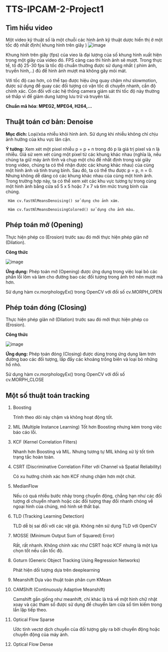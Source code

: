 # TTS-IPCAM-2-Project1
## Tìm hiểu video 
Một video kỹ thuật số là một chuỗi các hình ảnh kỹ thuật dược hiển thị ở một tốc độ nhất định( khung hình trên giây )
![image](https://user-images.githubusercontent.com/81012512/185344918-8c8599f4-5579-424b-b7e5-ffbf6326b701.png)

Khung hình trên giây (fps) của vieo là đại lượng của số khung hình xuất hiện trong một giây của video đó. FPS càng cao thì hình ảnh sẽ mượt. Trong thực tế, tố độ 25-30 fps là tốc độ chuẩn thường được sử dụng nhất ( phim ảnh, truyền hình,..) đủ để hình ảnh mượt mà không gây mỏi mát.

Với tốc độ cao hơn, có thể tạo được hiệu ứng quay chậm như slowmotion, được sử dụng để quay các đối tượng có vận tốc di chuyển nhanh, cần độ chính xác. Còn đối với các hệ thống camera giám sát thì tốc độ này thường sẽ thấp vì để giảm dung lượng lưu trữ và truyền tải.

**Chuẩn mã hóa: MPEG2, MPEG4, H264,...**

## Thuật toán cơ bản: Denoise 
**Mục đích:** Loại/xóa nhiễu khỏi hình ảnh. Sử dụng khi nhiễu không chỉ chịu ảnh hưởng của khu vực lân cận.

**Ý tưởng:** Xem xét một pixel nhiễu p = p + n trong đó p là giá trị pixel và n là nhiễu. Giả sử xem xét cùng một pixel từ các khung khác nhau (nghĩa là, nếu chúng ta giữ máy ảnh tĩnh và chụp một chủ đề nhất định trong vài giây trong video, chúng ta có thể nhận được các khung khác nhau) của cùng một hình ảnh và tính trung bình. Sau đó, ta có thể thu được p = p, n = 0. Nhưng không dễ dàng có các khung khác nhau của cùng một hình ảnh. Trong trường hợp này, ta có thể xem xét các khu vực tương tự trong cùng một hình ảnh bằng cửa sổ 5 x 5 hoặc 7 x 7 và tìm mức trung bình của chúng.
    
     Hàm cv.fastNlMeansDenoising() sử dụng cho ảnh xám. 
     
     Hàm cv.fastNlMeansDenoisingColored() sử dụng cho ảnh màu.
## **Phép toán mở (Opening)**
Thực hiện phép co (Erosion) trước sau đó mới thực hiện phép giãn nở (Dilation). 

**Công thức**

![image](https://user-images.githubusercontent.com/81012512/185522131-7b063ff5-3499-4fe3-a165-21b57f178c64.png)

**Ứng dụng:**
Phép toán mở (Opening) được ứng dụng trong việc loại bỏ các phần lồi lõm và làm cho đường bao các đối tượng trong ảnh trở nên mượt mà hơn.

Sử dụng hàm cv.morphologyEx() trong OpenCV với đối số cv.MORPH_OPEN

## **Phép toán đóng (Closing)**
Thực hiện phép giãn nở (Dilation) trước sau đó mới thực hiện phép co (Erosion). 

**Công thức**

![image](https://user-images.githubusercontent.com/81012512/185522317-d2052812-9c22-4602-8d69-eef81e407b7e.png)

**Ứng dụng:**
Phép toán đóng (Closing) được dùng trong ứng dụng làm trơn đường bao các đối tượng, lấp đầy các khoảng trống biên và loại bỏ những hố nhỏ.

Sử dụng hàm cv.morphologyEx() trong OpenCV với đối số cv.MORPH_CLOSE

## **Một số thuật toán tracking**
1. Boosting

    Trình theo dõi này chậm và không hoạt động tốt.

2. MIL (Multiple Instance Learning)
    Tốt hơn Boosting nhưng kém trong việc báo cáo lỗi.

3. KCF (Kernel Correlation Filters)

    Nhanh hơn Boosting và MIL. Nhưng tương tự MIL không xử lý tốt tình trạng tắc hoàn toàn.

4. CSRT (Discriminative Correlation Filter với Channel và Spatial Reliability)

    Có xu hướng chính xác hơn KCF nhưng chậm hơn một chút.

5. MedianFlow

    Nếu có quá nhiều bước nhảy trong chuyển động, chẳng hạn như các đối tượng di chuyển nhanh hoặc các đối tượng thay đổi nhanh chóng về ngoại hình của chúng, mô hình     sẽ thất bại.

6. TLD (Tracking Learning Detection)

    TLD dễ bị sai đối với các vật giả. Không nên sử dụng TLD với OpenCV 

7. MOSSE (Minimum Output Sum of Squared) Error)

    Rất, rất nhanh. Không chính xác như CSRT hoặc KCF nhưng là một lựa chọn tốt nếu cần tốc độ.

8. Goturn (Generic Object Tracking Using Regression Networks)

    Phát hiện dối tượng dựa trên deeplearning

9. Meanshift
    Dựa vào thuật toán phân cụm KMean 

10. CAMShift (Continuously Adaptive Meanshift)

    Camshift gần giống như meanhift, chỉ khác là trả về một hình chữ nhật xoay và các tham số được sử dụng để chuyển làm cửa sổ tìm kiếm trong lần lặp tiếp theo.

11. Optical Flow Sparse 

    Ước tính vectơ dịch chuyển của đối tượng gây ra bởi chuyển động hoặc chuyển động của máy ảnh.
    
12. Optical Flow Dense


